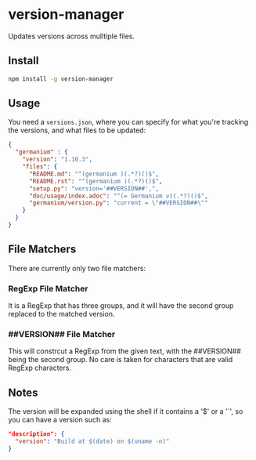 # version-manager

Updates versions across mulltiple files.

## Install

```sh
npm install -g version-manager
```


## Usage

You need a `versions.json`, where you can specify for what you're tracking the versions, and what files to be updated:

```json
{
  "germanium" : {
    "version": "1.10.3",
    "files": {
      "README.md": "^(germanium )(.*?)()$",
      "README.rst": "^(germanium )(.*?)()$",
      "setup.py": "version='##VERSION##',",
      "doc/usage/index.adoc": "^(= Germanium v)(.*?)()$",
      "germanium/version.py": "current = \"##VERSION##\""
    }
  }
}
```

## File Matchers

There are currently only two file matchers:

### RegExp File Matcher

It is a RegExp that has three groups, and it will have the 
second group replaced to the matched version.

### ##VERSION## File Matcher

This will constrcut a RegExp from the given text, with the 
##VERSION## being the second group. No care is taken for
characters that are valid RegExp characters.

## Notes

The version will be expanded using the shell if it contains a '$' or a '`',
so you can have a version such as:

```json
"description": {
  "version": "Build at $(date) on $(uname -n)"
}
```

